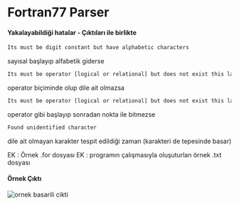 # Fortran77 Parser

#### Yakalayabildiği hatalar - Çıktıları ile birlikte

```sh
Its must be digit constant but have alphabetic characters
```
sayısal başlayıp alfabetik giderse

```sh
Its must be operator [logical or relational] but does not exist this language [err1]
```
operator biçiminde olup dile ait olmazsa

```sh
Its must be operator [logical or relational] but does not exist this language [err2]
```
operator gibi başlayıp sonradan nokta ile bitmezse

```sh
Found unidentified character
```
dile ait olmayan karakter tespit edildiği zaman (karakteri de tepesinde basar)

EK : Örnek .for dosyası
EK : programın çalışmasıyla oluşuturlan örnek .txt dosyası

#### Örnek Çıktı

![ornek basarili cikti](https://cloud.githubusercontent.com/assets/5374623/25326862/9e6dae72-28da-11e7-8d56-2fbd8b4b52c5.png)
